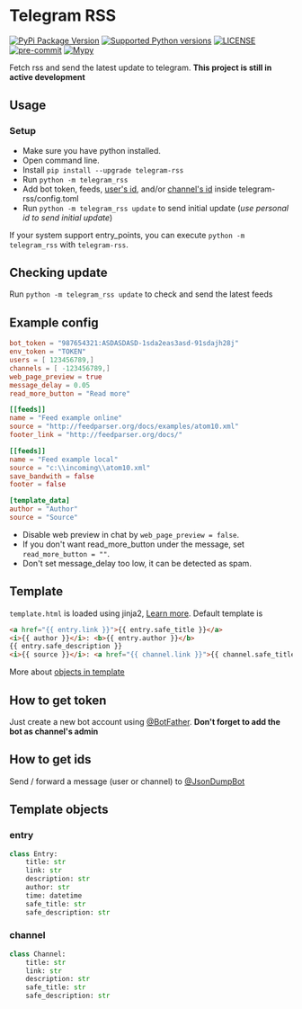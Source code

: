 # Telegram RSS

[![PyPi Package Version](https://img.shields.io/pypi/v/telegram-rss)](https://pypi.org/project/telegram-rss/)
[![Supported Python versions](https://img.shields.io/pypi/pyversions/telegram-rss)](https://pypi.org/project/telegram-rss/)
[![LICENSE](https://img.shields.io/github/license/pentatester/telegram-rss)](https://github.com/pentatester/telegram-rss/blob/master/LICENSE)
[![pre-commit](https://img.shields.io/badge/pre--commit-enabled-brightgreen?logo=pre-commit&logoColor=white)](https://github.com/pre-commit/pre-commit)
[![Mypy](https://img.shields.io/badge/Mypy-enabled-brightgreen)](https://github.com/python/mypy)

Fetch rss and send the latest update to telegram. **This project is still in active development**

## Usage

### Setup

- Make sure you have python installed.
- Open command line.
- Install `pip install --upgrade telegram-rss`
- Run `python -m telegram_rss`
- Add bot token, feeds, [user's id](#how-to-get-ids), and/or [channel's id](#how-to-get-ids) inside telegram-rss/config.toml
- Run `python -m telegram_rss update` to send initial update (*use personal id to send initial update*)

If your system support entry_points, you can execute `python -m telegram_rss` with `telegram-rss`.

## Checking update

Run `python -m telegram_rss update` to check and send the latest feeds

## Example config

```toml
bot_token = "987654321:ASDASDASD-1sda2eas3asd-91sdajh28j"
env_token = "TOKEN"
users = [ 123456789,]
channels = [ -123456789,]
web_page_preview = true
message_delay = 0.05
read_more_button = "Read more"

[[feeds]]
name = "Feed example online"
source = "http://feedparser.org/docs/examples/atom10.xml"
footer_link = "http://feedparser.org/docs/"

[[feeds]]
name = "Feed example local"
source = "c:\\incoming\\atom10.xml"
save_bandwith = false
footer = false

[template_data]
author = "Author"
source = "Source"

```

- Disable web preview in chat by `web_page_preview = false`.
- If you don't want read_more_button under the message, set `read_more_button = ""`.
- Don't set message_delay too low, it can be detected as spam.

## Template

`template.html` is loaded using jinja2, [Learn more](https://jinja.palletsprojects.com/en/2.11.x/ "Jinja2 documentation").
Default template is

```html
<a href="{{ entry.link }}">{{ entry.safe_title }}</a>
<i>{{ author }}</i>: <b>{{ entry.author }}</b>
{{ entry.safe_description }}
<i>{{ source }}</i>: <a href="{{ channel.link }}">{{ channel.safe_title }}</a>
```

More about [objects in template](#template-objects)

## How to get token

Just create a new bot account using [@BotFather](https://t.me/BotFather). **Don't forget to add the bot as channel's admin**

## How to get ids

Send / forward a message (user or channel) to [@JsonDumpBot](https://t.me/JsonDumpBot)

## Template objects

### entry

```python
class Entry:
    title: str
    link: str
    description: str
    author: str
    time: datetime
    safe_title: str
    safe_description: str
```

### channel

```python
class Channel:
    title: str
    link: str
    description: str
    safe_title: str
    safe_description: str
```
